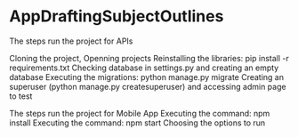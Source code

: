 # AppDraftingSubjectOutlines
The steps run the project for APIs

Cloning the project, Openning projects
Reinstalling the libraries: pip install -r requirements.txt
Checking database in settings.py and creating an empty database
Executing the migrations: python manage.py migrate
Creating an superuser (python manage.py createsuperuser) and accessing admin page to test

The steps run the project for Mobile App
Executing the command: npm install
Executing the command: npm start
Choosing the options to run
